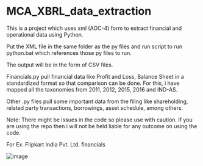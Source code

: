 # MCA_XBRL_data_extraction
This is a project which uses xml (AOC-4) form to extract financial and operational data using Python. 

Put the XML file in the same folder as the py files and run script to run python.bat which references those py files to run.

The output will be in the form of CSV files.

Financials.py pull financial data like Profit and Loss, Balance Sheet in a standardized format so that comparison can be done. For this, i have mapped all the taxonomies from 2011, 2012, 2015, 2016 and IND-AS.

Other .py files pull some important data from the filing like shareholding, related party transactions, borrowings, asset schedule, among others. 

Note: There might be issues in the code so please use with caution. If you are using the repo then i will not be held liable for any outcome on using the code. 

For Ex. Flipkart India Pvt. Ltd. financials

![image](https://github.com/harsmitt/MCA_XBRL_data_extraction/assets/52619772/9b0e3e8d-7e48-4b44-9753-52d81531fabc)

